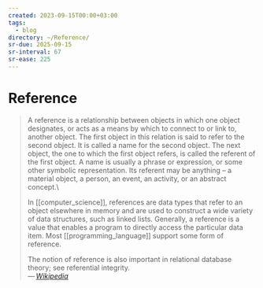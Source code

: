 ```yaml
---
created: 2023-09-15T00:00+03:00
tags:
  - blog
directory: ~/Reference/
sr-due: 2025-09-15
sr-interval: 67
sr-ease: 225
---
```


# Reference

> A reference is a relationship between objects in which one object designates, or acts as a means by which to connect to or link to, another object. The first object in this relation is said to refer to the second object. It is called a name for the second object. The next object, the one to which the first object refers, is called the referent of the first object. A name is usually a phrase or expression, or some other symbolic representation. Its referent may be anything – a material object, a person, an event, an activity, or an abstract concept.\
>
> In [[computer_science]], references are data types that refer to an object elsewhere in memory and are used to construct a wide variety of data structures, such as linked lists. Generally, a reference is a value that enables a program to directly access the particular data item. Most [[programming_language]] support some form of reference.
>
> The notion of reference is also important in relational database theory; see referential integrity.\
> — <cite>[Wikipedia](https://en.wikipedia.org/wiki/Reference)</cite>
